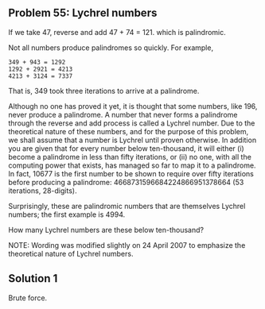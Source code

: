 ## Problem 55: Lychrel numbers

If we take 47, reverse and add 47 + 74 = 121. which is palindromic.

Not all numbers produce palindromes so quickly. For example,

    349 + 943 = 1292
    1292 + 2921 = 4213
    4213 + 3124 = 7337

That is, 349 took three iterations to arrive at a palindrome.

Although no one has proved it yet, it is thought that some numbers,
like 196, never produce a palindrome. A number that never forms a
palindrome through the reverse and add process is called a Lychrel
number. Due to the theoretical nature of these numbers, and for the
purpose of this problem, we shall assume that a number is Lychrel
until proven otherwise. In addition you are given that for every
number below ten-thousand, it will either (i) become a palindrome in
less than fifty iterations, or (ii) no one, with all the computing
power that exists, has managed so far to map it to a palindrome. In
fact, 10677 is the first number to be shown to require over fifty
iterations before producing a palindrome: 4668731596684224866951378664
(53 iterations, 28-digits).

Surprisingly, these are palindromic numbers that are themselves
Lychrel numbers; the first example is 4994.

How many Lychrel numbers are these below ten-thousand?

NOTE: Wording was modified slightly on 24 April 2007 to emphasize the
theoretical nature of Lychrel numbers.


## Solution 1

Brute force.
